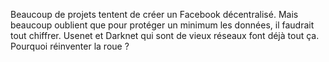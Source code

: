 Beaucoup de projets tentent de créer un Facebook décentralisé. Mais beaucoup oublient que pour protéger un minimum les données, il faudrait tout chiffrer.
Usenet et Darknet qui sont de vieux réseaux font déjà tout ça. Pourquoi réinventer la roue ?
